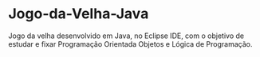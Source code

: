 # Jogo-da-Velha-Java
Jogo da velha desenvolvido em Java, no Eclipse IDE, com o objetivo de estudar e fixar Programação Orientada Objetos e Lógica de Programação.
